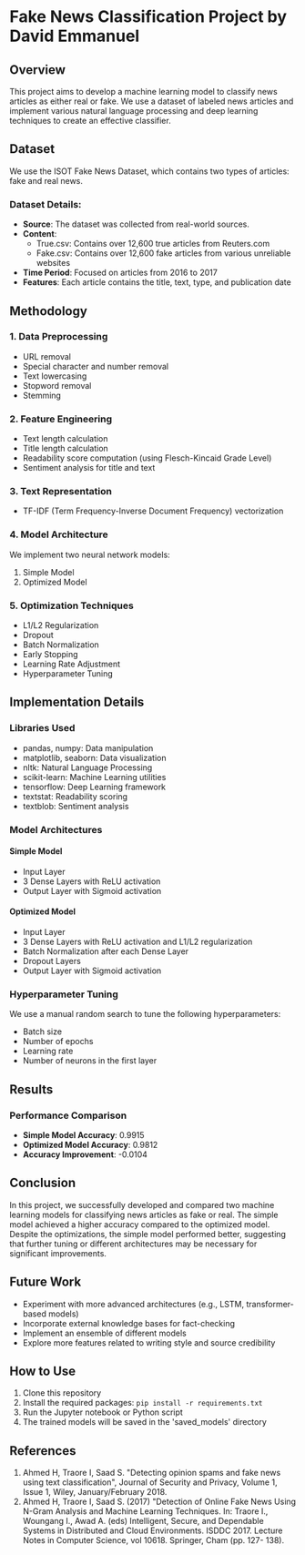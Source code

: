 # Fake News Classification Project by David Emmanuel

## Overview

This project aims to develop a machine learning model to classify news articles as either real or fake. We use a dataset of labeled news articles and implement various natural language processing and deep learning techniques to create an effective classifier.

## Dataset

We use the ISOT Fake News Dataset, which contains two types of articles: fake and real news.

### Dataset Details:

- **Source**: The dataset was collected from real-world sources.
- **Content**:
  - True.csv: Contains over 12,600 true articles from Reuters.com
  - Fake.csv: Contains over 12,600 fake articles from various unreliable websites
- **Time Period**: Focused on articles from 2016 to 2017
- **Features**: Each article contains the title, text, type, and publication date

## Methodology

### 1. Data Preprocessing

- URL removal
- Special character and number removal
- Text lowercasing
- Stopword removal
- Stemming

### 2. Feature Engineering

- Text length calculation
- Title length calculation
- Readability score computation (using Flesch-Kincaid Grade Level)
- Sentiment analysis for title and text

### 3. Text Representation

- TF-IDF (Term Frequency-Inverse Document Frequency) vectorization

### 4. Model Architecture

We implement two neural network models:

1. Simple Model
2. Optimized Model

### 5. Optimization Techniques

- L1/L2 Regularization
- Dropout
- Batch Normalization
- Early Stopping
- Learning Rate Adjustment
- Hyperparameter Tuning

## Implementation Details

### Libraries Used

- pandas, numpy: Data manipulation
- matplotlib, seaborn: Data visualization
- nltk: Natural Language Processing
- scikit-learn: Machine Learning utilities
- tensorflow: Deep Learning framework
- textstat: Readability scoring
- textblob: Sentiment analysis

### Model Architectures

#### Simple Model

- Input Layer
- 3 Dense Layers with ReLU activation
- Output Layer with Sigmoid activation

#### Optimized Model

- Input Layer
- 3 Dense Layers with ReLU activation and L1/L2 regularization
- Batch Normalization after each Dense Layer
- Dropout Layers
- Output Layer with Sigmoid activation

### Hyperparameter Tuning

We use a manual random search to tune the following hyperparameters:

- Batch size
- Number of epochs
- Learning rate
- Number of neurons in the first layer

## Results

### Performance Comparison

- **Simple Model Accuracy**: 0.9915
- **Optimized Model Accuracy**: 0.9812
- **Accuracy Improvement**: -0.0104

## Conclusion

In this project, we successfully developed and compared two machine learning models for classifying news articles as fake or real. The simple model achieved a higher accuracy compared to the optimized model. Despite the optimizations, the simple model performed better, suggesting that further tuning or different architectures may be necessary for significant improvements.

## Future Work

- Experiment with more advanced architectures (e.g., LSTM, transformer-based models)
- Incorporate external knowledge bases for fact-checking
- Implement an ensemble of different models
- Explore more features related to writing style and source credibility

## How to Use

1. Clone this repository
2. Install the required packages: `pip install -r requirements.txt`
3. Run the Jupyter notebook or Python script
4. The trained models will be saved in the 'saved_models' directory

## References

1. Ahmed H, Traore I, Saad S. "Detecting opinion spams and fake news using text classification", Journal of Security and Privacy, Volume 1, Issue 1, Wiley, January/February 2018.
2. Ahmed H, Traore I, Saad S. (2017) "Detection of Online Fake News Using N-Gram Analysis and Machine Learning Techniques. In: Traore I., Woungang I., Awad A. (eds) Intelligent, Secure, and Dependable Systems in Distributed and Cloud Environments. ISDDC 2017. Lecture Notes in Computer Science, vol 10618. Springer, Cham (pp. 127- 138).
